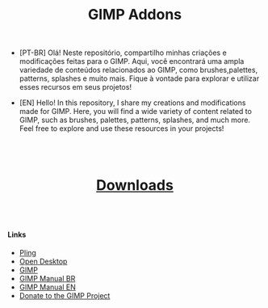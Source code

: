 <br>
<h1 align="center">GIMP Addons</h1>
<br>

- [PT-BR]
Olá! Neste repositório, compartilho minhas criações e modificações feitas para o GIMP. Aqui, você encontrará uma ampla variedade de conteúdos relacionados ao GIMP, como brushes,palettes, patterns, splashes e muito mais. Fique à vontade para explorar e utilizar esses recursos em seus projetos!

- [EN]
Hello! In this repository, I share my creations and modifications made for GIMP. Here, you will find a wide variety of content related to GIMP, such as brushes, palettes, patterns, splashes, and much more. Feel free to explore and use these resources in your projects!

<br><br>

<h1 align="center"><a href="https://www.pling.com/u/diegoduarte/">Downloads</a></h1>

<br><br>

#### Links
- [Pling](https://www.pling.com/u/diegoduarte/)
- [Open Desktop](https://www.opendesktop.org/u/diegoduarte/)
- [GIMP](https://www.gimp.org/)
- [GIMP Manual BR](https://docs.gimp.org/2.10/pt_BR/)
- [GIMP Manual EN](https://docs.gimp.org/2.10/en/)
- [Donate to the GIMP Project](https://www.gimp.org/donating/)

<br><br>